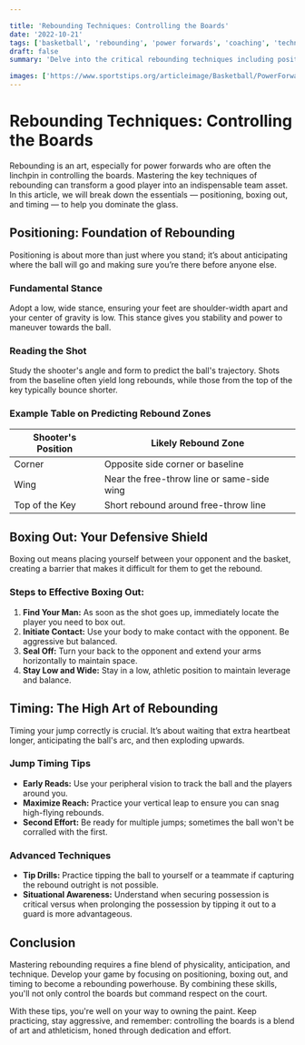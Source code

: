```yaml
---

title: 'Rebounding Techniques: Controlling the Boards'
date: '2022-10-21'
tags: ['basketball', 'rebounding', 'power forwards', 'coaching', 'techniques']
draft: false
summary: 'Delve into the critical rebounding techniques including positioning, boxing out, and timing to dominate as a power forward.'

images: ['https://www.sportstips.org/articleimage/Basketball/PowerForward/rebounding_techniques_controlling_the_boards.webp']
---
```


# Rebounding Techniques: Controlling the Boards

Rebounding is an art, especially for power forwards who are often the linchpin in controlling the boards. Mastering the key techniques of rebounding can transform a good player into an indispensable team asset. In this article, we will break down the essentials — positioning, boxing out, and timing — to help you dominate the glass.

## Positioning: Foundation of Rebounding

Positioning is about more than just where you stand; it’s about anticipating where the ball will go and making sure you’re there before anyone else.

### Fundamental Stance

Adopt a low, wide stance, ensuring your feet are shoulder-width apart and your center of gravity is low. This stance gives you stability and power to maneuver towards the ball.

### Reading the Shot

Study the shooter's angle and form to predict the ball's trajectory. Shots from the baseline often yield long rebounds, while those from the top of the key typically bounce shorter.

### Example Table on Predicting Rebound Zones

| Shooter's Position | Likely Rebound Zone |
|--------------------|---------------------|
| Corner             | Opposite side corner or baseline         |
| Wing               | Near the free-throw line or same-side wing|
| Top of the Key     | Short rebound around free-throw line     |

## Boxing Out: Your Defensive Shield

Boxing out means placing yourself between your opponent and the basket, creating a barrier that makes it difficult for them to get the rebound.

### Steps to Effective Boxing Out:

1. **Find Your Man:** As soon as the shot goes up, immediately locate the player you need to box out.
2. **Initiate Contact:** Use your body to make contact with the opponent. Be aggressive but balanced.
3. **Seal Off:** Turn your back to the opponent and extend your arms horizontally to maintain space.
4. **Stay Low and Wide:** Stay in a low, athletic position to maintain leverage and balance.

## Timing: The High Art of Rebounding

Timing your jump correctly is crucial. It’s about waiting that extra heartbeat longer, anticipating the ball's arc, and then exploding upwards.

### Jump Timing Tips

- **Early Reads:** Use your peripheral vision to track the ball and the players around you.
- **Maximize Reach:** Practice your vertical leap to ensure you can snag high-flying rebounds.
- **Second Effort:** Be ready for multiple jumps; sometimes the ball won't be corralled with the first.

### Advanced Techniques

- **Tip Drills:** Practice tipping the ball to yourself or a teammate if capturing the rebound outright is not possible.
- **Situational Awareness:** Understand when securing possession is critical versus when prolonging the possession by tipping it out to a guard is more advantageous.

## Conclusion

Mastering rebounding requires a fine blend of physicality, anticipation, and technique. Develop your game by focusing on positioning, boxing out, and timing to become a rebounding powerhouse. By combining these skills, you'll not only control the boards but command respect on the court.

With these tips, you're well on your way to owning the paint. Keep practicing, stay aggressive, and remember: controlling the boards is a blend of art and athleticism, honed through dedication and effort.